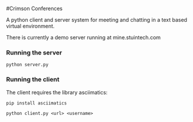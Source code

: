 #Crimson Conferences

A python client and server system for meeting and chatting in a text based virtual environment.

There is currently a demo server running at mine.stuintech.com

### Running the server
```
python server.py
```

### Running the client
The client requires the library asciimatics:
```
pip install asciimatics

python client.py <url> <username>
```
